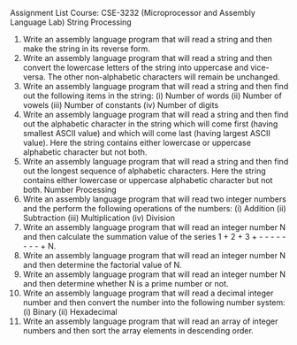 Assignment List
Course: CSE-3232 (Microprocessor and Assembly Language Lab)
String Processing
1. Write an assembly language program that will read a string and then make the string in its reverse
form.
2. Write an assembly language program that will read a string and then convert the lowercase letters
of the string into uppercase and vice-versa. The other non-alphabetic characters will remain be
unchanged.
3. Write an assembly language program that will read a string and then find out the following items
in the string:
(i) Number of words (ii) Number of vowels (iii) Number of constants (iv) Number of digits
4. Write an assembly language program that will read a string and then find out the alphabetic
character in the string which will come first (having smallest ASCII value) and which will come
last (having largest ASCII value). Here the string contains either lowercase or uppercase
alphabetic character but not both.
5. Write an assembly language program that will read a string and then find out the longest sequence
of alphabetic characters. Here the string contains either lowercase or uppercase alphabetic
character but not both.
Number Processing
1. Write an assembly language program that will read two integer numbers and the perform the
following operations of the numbers:
(i) Addition (ii) Subtraction (iii) Multiplication (iv) Division
2. Write an assembly language program that will read an integer number N and then calculate the
summation value of the series 1 + 2 + 3 + - - - - - - - - + N.
3. Write an assembly language program that will read an integer number N and then determine the
factorial value of N.
4. Write an assembly language program that will read an integer number N and then determine
whether N is a prime number or not.
5. Write an assembly language program that will read a decimal integer number and then convert the
number into the following number system:
(i) Binary (ii) Hexadecimal
6. Write an assembly language program that will read an array of integer numbers and then sort the
array elements in descending order.
